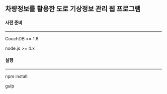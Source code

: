 ## 차량정보를 활용한 도로 기상정보 관리 웹 프로그램


#### 사전 준비
---

CouchDB >= 1.6

node.js >= 4.x


#### 실행
---
npm install

gulp
